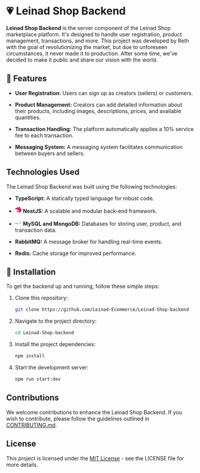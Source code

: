 # 💗 Leinad Shop Backend

**Leinad Shop Backend** is the server component of the Leinad Shop marketplace platform. It's designed to handle user registration, product management, transactions, and more. This project was developed by Reth with the goal of revolutionizing the market, but due to unforeseen circumstances, it never made it to production. After some time, we've decided to make it public and share our vision with the world.

## 🔰 Features

- **User Registration:** Users can sign up as creators (sellers) or customers.

- **Product Management:** Creators can add detailed information about their products, including images, descriptions, prices, and available quantities.

- **Transaction Handling:** The platform automatically applies a 10% service fee to each transaction.

- **Messaging System:** A messaging system facilitates communication between buyers and sellers.

## Technologies Used

The Leinad Shop Backend was built using the following technologies:

- **TypeScript:** A statically typed language for robust code.

- <img alt="NESTJS" height="17" width="17" src="https://raw.githubusercontent.com/devicons/devicon/master/icons/nestjs/nestjs-plain.svg"> **NestJS:** A scalable and modular back-end framework.

- <img alt="MYSQL" height="17" width="17" src="https://raw.githubusercontent.com/devicons/devicon/master/icons/mysql/mysql-original-wordmark.svg"> **MySQL and MongoDB:** Databases for storing user, product, and transaction data.

- **RabbitMQ:** A message broker for handling real-time events.

- **Redis:** Cache storage for improved performance.

## 🌟 Installation

To get the backend up and running, follow these simple steps:

1. Clone this repository:

    ```bash
    git clone https://github.com/Leinad-Ecommerce/Leinad-Shop-backend
    ```

2. Navigate to the project directory:

    ```bash
    cd Leinad-Shop-backend
    ```

3. Install the project dependencies:

    ```bash
    npm install
    ```

4. Start the development server:

    ```bash
    npm run start:dev
    ```

## Contributions

We welcome contributions to enhance the Leinad Shop Backend. If you wish to contribute, please follow the guidelines outlined in [CONTRIBUTING.md](CONTRIBUTING.md).

## License

This project is licensed under the [MIT License](LICENSE) - see the LICENSE file for more details.
